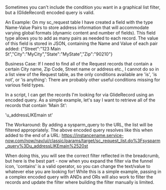 Sometimes you can't include the condition you want in a graphical list filter, but a (GlideRecord) encoded query is valid.
 
An Example:
On my sc_request table I have created a field with the type Name-Value Pairs to store address information that will accommodate varying global formats (dynamic content and number of fields).  This field type allows you to add as many pairs as needed to each record.
The value of this field is stored in JSON, containing the Name and Value of each pair added:
{"Street":"123 Main St","City":"MyCity","State":"MyState","Zip":"90210"}
 
Business Case:
If I need to find all of the Request records that contain a certain City name, Zip Code, Street name or address etc., I cannot do so in a list view of the Request table, as the only conditions available are 'is', 'is not', or 'is anything':
There are probably other useful conditions missing for various field types.

In a script, I can get the records I'm looking for via GlideRecord using an encoded query.  As a simple example, let's say I want to retrieve all of the records that contain 'Main St':

'u_addressLIKEmain st'
 
The Workaround:
By adding a sysparm_query to the URL, the list will be filtered appropriately.  The above encoded query resolves like this when added to the end of a URL:
https://instancename.service-now.com/now/nav/ui/classic/params/target/sc_request_list.do%3Fsysparm_query%3Du_addressLIKEmain%2520st

When doing this, you will see the correct filter reflected in the breadcrumb, but here is the best part - now when you expand the filter via the funnel icon, 'contains' is a valid operator, so you can change the text/value to whatever else you are looking for!
While this is a simple example, passing in a complex encoded query with ANDs and ORs will also work to filter the records and update the filter where building the filter manually is limited.
